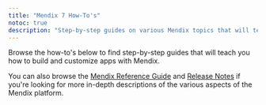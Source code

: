 ```yaml
---
title: "Mendix 7 How-To's"
notoc: true
description: "Step-by-step guides on various Mendix topics that will teach you how to build and customize apps."
---
```


Browse the how-to's below to find step-by-step guides that will teach you how to build and customize apps with Mendix.

You can also browse the [Mendix Reference Guide](/refguide7/index) and [Release Notes](/releasenotes/index) if you're looking for more in-depth descriptions of the various aspects of the Mendix platform.
